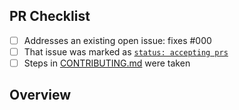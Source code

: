<!-- 👋 Hi, thanks for sending a PR to learn-interpreter! 💖
Please fill out all fields below and make sure each item is true and [x] checked.
Otherwise we may not be able to review your PR. -->

## PR Checklist

- [ ] Addresses an existing open issue: fixes #000
- [ ] That issue was marked as [`status: accepting prs`](https://github.com//learn-interpreter/issues?q=is%3Aopen+is%3Aissue+label%3A%22status%3A+accepting+prs%22)
- [ ] Steps in [CONTRIBUTING.md](https://github.com//learn-interpreter/blob/main/.github/CONTRIBUTING.md) were taken

## Overview

<!-- Description of what is changed and how the code change does that. -->
